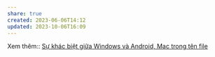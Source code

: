 ```yaml
---
share: true
created: 2023-06-06T14:12
updated: 2023-10-06T16:09
---
```


Xem thêm:: [Sự khác biệt giữa Windows và Android, Mac trong tên file](S%E1%BB%B1%20kh%C3%A1c%20bi%E1%BB%87t%20gi%E1%BB%AFa%20Windows%20v%C3%A0%20Android,%20Mac%20trong%20t%C3%AAn%20file.md) 
